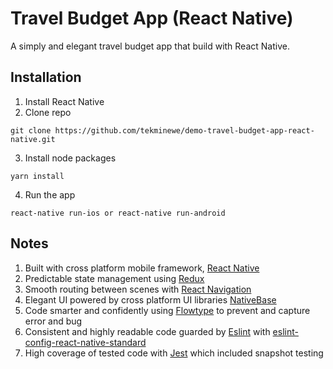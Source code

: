 # Travel Budget App (React Native)

A simply and elegant travel budget app that build with React Native.

## Installation
1. Install React Native
2. Clone repo
```
git clone https://github.com/tekminewe/demo-travel-budget-app-react-native.git
```
3. Install node packages
```
yarn install
```
4. Run the app
```
react-native run-ios or react-native run-android
```

## Notes
1. Built with cross platform mobile framework, [React Native](https://facebook.github.io/react-native/)
2. Predictable state management using [Redux](https://redux.js.org/)
3. Smooth routing between scenes with [React Navigation](https://reactnavigation.org/)
4. Elegant UI powered by cross platform UI libraries [NativeBase](https://nativebase.io/)
5. Code smarter and confidently using [Flowtype](https://flow.org/) to prevent and capture error and bug
6. Consistent and highly readable code guarded by [Eslint](https://eslint.org/) with [eslint-config-react-native-standard](https://github.com/tekminewe/eslint-config-react-native-standard)
7. High coverage of tested code with [Jest](https://jestjs.io/) which included snapshot testing
